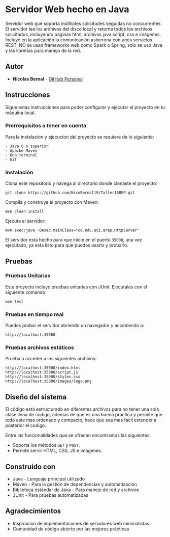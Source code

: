 # Servidor Web hecho en Java

Servidor web que soporta múlltiples solicitudes seguidas no concurrentes. El servidor lee los archivos del disco local y retorna todos los archivos solicitados, incluyendo páginas html, archivos java script, css e imágenes.
Incluye en la aplicación la comunicación asíncrona con unos servicios REST, NO se usan frameworks web como Spark o Spring, solo se uso Java y las librerías para manejo de la red.

## Autor

* **Nicolas Bernal** - [GitHub Personal](https://github.com/NicoBernal19)

## Instrucciones

Sigue estas instrucciones para poder configurar y ejecutar el proyecto en tu máquina local.

### Prerrequisitos a tener en cuenta

Para la instalacion y ejecucion del proyecto se requiere de lo siguiente:

```
- Java 8 o superior
- Apache Maven
- Una terminal
- Git
```

### Instalación

Clona este repositorio y navega al directorio donde clonaste el proyecto:

```
git clone https://github.com/NicoBernal19/Taller1AREP.git
```

Compila y construye el proyecto con Maven:

```
mvn clean install
```

Ejecuta el servidor:

```
mvn exec:java -Dexec.mainClass="co.edu.eci.arep.HttpServer"
```

El servidor esta hecho para que inicie en el puerto `35000`, una vez ejecutado, ya esta listo para que puedas usarlo y probarlo.

## Pruebas

### Pruebas Unitarias

Este proyecto incluye pruebas unitarias con JUnit. Ejecutalas con el siguiente comando:

```
mvn test
```

### Pruebas en tiempo real

Puedes probar el servidor abriendo un navegador y accediendo a:

```
http://localhost:35000
```
### Pruebas archivos estáticos

Prueba a acceder a los siguientes archivos:

```
http://localhost:35000/index.html
http://localhost:35000/script.js
http://localhost:35000/styles.css
http://localhost:35000/images/logo.png
```

## Diseño del sistema

El código está estructurado en diferentes archivos para no tener una sola clase llena de codigo, ademas de que es una buena practica y permite que todo este mas ordenado y compacto, hace que sea mas facil extender a posterior el codigo.

Entre las funcionalidades que se ofrecen encontramos las siguientes:

- Soporta los métodos `GET` y `POST`.
- Permite servir HTML, CSS, JS e imágenes.

## Construido con

* Java - Lenguaje principal utilizado
* Maven - Para la gestión de dependencias y automatización
* Biblioteca estándar de Java - Para manejo de red y archivos
* JUnit - Para pruebas automatizadas

## Agradecimientos

* Inspiración de implementaciones de servidores web minimalistas
* Comunidad de código abierto por las mejores prácticas

